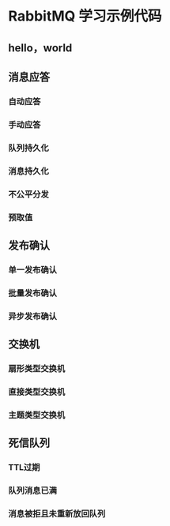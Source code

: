 # RabbitMQ 学习示例代码

## hello，world
## 消息应答
### 自动应答
### 手动应答
### 队列持久化
### 消息持久化
### 不公平分发
### 预取值
## 发布确认
### 单一发布确认
### 批量发布确认
### 异步发布确认
## 交换机
### 扇形类型交换机
### 直接类型交换机
### 主题类型交换机
## 死信队列
### TTL过期
### 队列消息已满
### 消息被拒且未重新放回队列